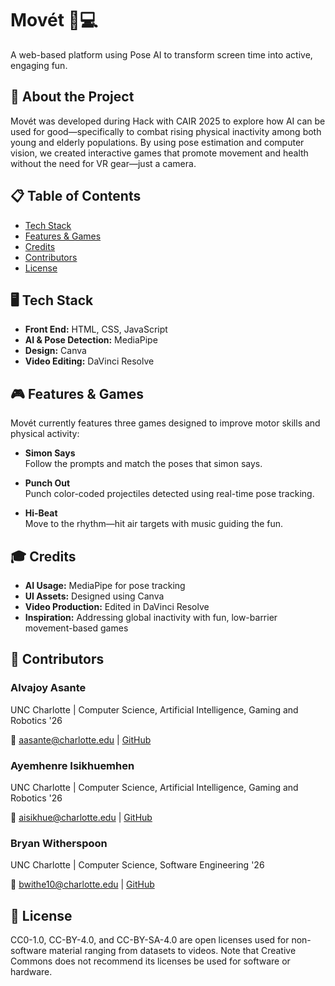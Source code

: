 # Movét 🕺💻  
A web-based platform using Pose AI to transform screen time into active, engaging fun.

## 🚀 About the Project
Movét was developed during Hack with CAIR 2025 to explore how AI can be used for good—specifically to combat rising physical inactivity among both young and elderly populations. By using pose estimation and computer vision, we created interactive games that promote movement and health without the need for VR gear—just a camera.

## 📋 Table of Contents
- [Tech Stack](#tech-stack)
- [Features & Games](#features--games)
- [Credits](#credits)
- [Contributors](#contributors)
- [License](#license)

## 🖥️ Tech Stack
- **Front End:** HTML, CSS, JavaScript  
- **AI & Pose Detection:** MediaPipe  
- **Design:** Canva  
- **Video Editing:** DaVinci Resolve  

## 🎮 Features & Games
Movét currently features three games designed to improve motor skills and physical activity:

- **Simon Says**  
  Follow the prompts and match the poses that simon says.

- **Punch Out**  
  Punch color-coded projectiles detected using real-time pose tracking.

- **Hi-Beat**  
  Move to the rhythm—hit air targets with music guiding the fun.

## 🎓 Credits
- **AI Usage:** MediaPipe for pose tracking  
- **UI Assets:** Designed using Canva  
- **Video Production:** Edited in DaVinci Resolve  
- **Inspiration:** Addressing global inactivity with fun, low-barrier movement-based games

## 👥 Contributors
### Alvajoy Asante  
UNC Charlotte | Computer Science, Artificial Intelligence, Gaming and Robotics '26  

📧 aasante@charlotte.edu | [GitHub](https://github.com/AlvajoyAsante)

### Ayemhenre Isikhuemhen  
UNC Charlotte | Computer Science, Artificial Intelligence, Gaming and Robotics '26 

📧 aisikhue@charlotte.edu | [GitHub](https://github.com/Taotlema)

### Bryan Witherspoon  
UNC Charlotte | Computer Science, Software Engineering '26 

📧 bwithe10@charlotte.edu | [GitHub](https://github.com/BryanAW)

## 📄 License
CC0-1.0, CC-BY-4.0, and CC-BY-SA-4.0 are open licenses used for non-software material ranging from datasets to videos. Note that Creative Commons does not recommend its licenses be used for software or hardware.
